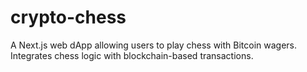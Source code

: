 # crypto-chess
A Next.js web dApp allowing users to play chess with Bitcoin wagers. Integrates chess logic with blockchain-based transactions.
